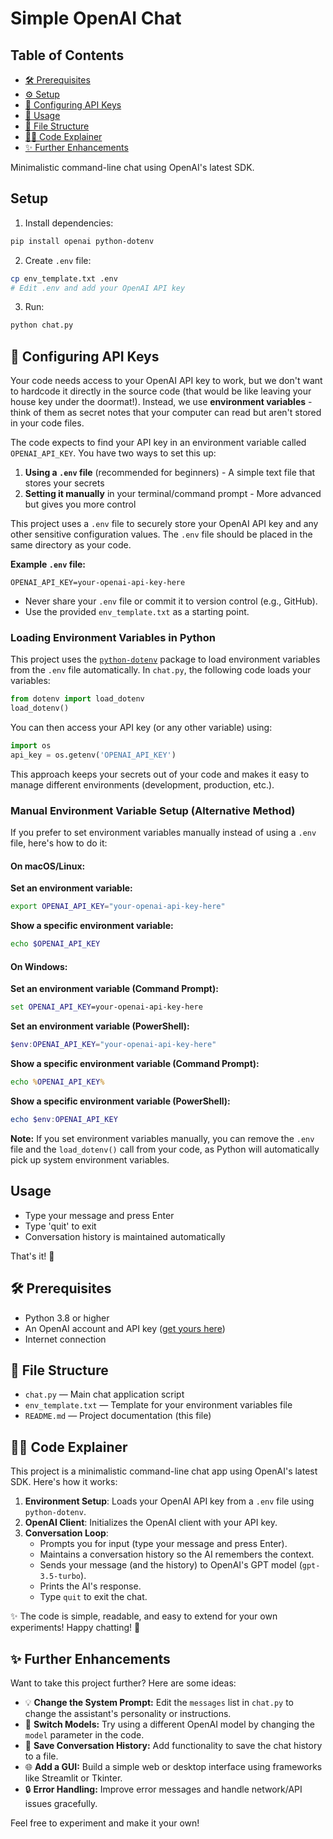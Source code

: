 # Simple OpenAI Chat

## Table of Contents
- [🛠️ Prerequisites](#prerequisites)
- [⚙️ Setup](#setup)
- [🔑 Configuring API Keys](#-configuring-api-keys)
- [💬 Usage](#usage)
- [📁 File Structure](#file-structure)
- [🧑‍💻 Code Explainer](#code-explainer)
- [✨ Further Enhancements](#further-enhancements)

Minimalistic command-line chat using OpenAI's latest SDK.

## Setup

1. Install dependencies:
```bash
pip install openai python-dotenv
```

2. Create `.env` file:
```bash
cp env_template.txt .env
# Edit .env and add your OpenAI API key
```

3. Run:
```bash
python chat.py
```

## 🔑 Configuring API Keys

Your code needs access to your OpenAI API key to work, but we don't want to hardcode it directly in the source code (that would be like leaving your house key under the doormat!). Instead, we use **environment variables** - think of them as secret notes that your computer can read but aren't stored in your code files.

The code expects to find your API key in an environment variable called `OPENAI_API_KEY`. You have two ways to set this up:

1. **Using a `.env` file** (recommended for beginners) - A simple text file that stores your secrets
2. **Setting it manually** in your terminal/command prompt - More advanced but gives you more control

This project uses a `.env` file to securely store your OpenAI API key and any other sensitive configuration values. The `.env` file should be placed in the same directory as your code.

**Example `.env` file:**
```env
OPENAI_API_KEY=your-openai-api-key-here
```

- Never share your `.env` file or commit it to version control (e.g., GitHub).
- Use the provided `env_template.txt` as a starting point.

### Loading Environment Variables in Python

This project uses the [`python-dotenv`](https://pypi.org/project/python-dotenv/) package to load environment variables from the `.env` file automatically. In `chat.py`, the following code loads your variables:

```python
from dotenv import load_dotenv
load_dotenv()
```

You can then access your API key (or any other variable) using:

```python
import os
api_key = os.getenv('OPENAI_API_KEY')
```

This approach keeps your secrets out of your code and makes it easy to manage different environments (development, production, etc.).

### Manual Environment Variable Setup (Alternative Method)

If you prefer to set environment variables manually instead of using a `.env` file, here's how to do it:

#### On macOS/Linux:

**Set an environment variable:**
```bash
export OPENAI_API_KEY="your-openai-api-key-here"
```

**Show a specific environment variable:**
```bash
echo $OPENAI_API_KEY
```

#### On Windows:

**Set an environment variable (Command Prompt):**
```cmd
set OPENAI_API_KEY=your-openai-api-key-here
```

**Set an environment variable (PowerShell):**
```powershell
$env:OPENAI_API_KEY="your-openai-api-key-here"
```

**Show a specific environment variable (Command Prompt):**
```cmd
echo %OPENAI_API_KEY%
```

**Show a specific environment variable (PowerShell):**
```powershell
echo $env:OPENAI_API_KEY
```

**Note:** If you set environment variables manually, you can remove the `.env` file and the `load_dotenv()` call from your code, as Python will automatically pick up system environment variables.

## Usage

- Type your message and press Enter
- Type 'quit' to exit
- Conversation history is maintained automatically

That's it! 🚀 

## 🛠️ Prerequisites

- Python 3.8 or higher
- An OpenAI account and API key ([get yours here](https://platform.openai.com/account/api-keys))
- Internet connection

## 📁 File Structure

- `chat.py` — Main chat application script
- `env_template.txt` — Template for your environment variables file
- `README.md` — Project documentation (this file)

## 🧑‍💻 Code Explainer

This project is a minimalistic command-line chat app using OpenAI's latest SDK. Here's how it works:

1. **Environment Setup**: Loads your OpenAI API key from a `.env` file using `python-dotenv`.
2. **OpenAI Client**: Initializes the OpenAI client with your API key.
3. **Conversation Loop**: 
   - Prompts you for input (type your message and press Enter).
   - Maintains a conversation history so the AI remembers the context.
   - Sends your message (and the history) to OpenAI's GPT model (`gpt-3.5-turbo`).
   - Prints the AI's response.
   - Type `quit` to exit the chat.

✨ The code is simple, readable, and easy to extend for your own experiments! Happy chatting! 🤖 

## ✨ Further Enhancements

Want to take this project further? Here are some ideas:

- 💡 **Change the System Prompt:** Edit the `messages` list in `chat.py` to change the assistant's personality or instructions.
- 🤖 **Switch Models:** Try using a different OpenAI model by changing the `model` parameter in the code.
- 📝 **Save Conversation History:** Add functionality to save the chat history to a file.
- 🌐 **Add a GUI:** Build a simple web or desktop interface using frameworks like Streamlit or Tkinter.
- 🔒 **Error Handling:** Improve error messages and handle network/API issues gracefully.

Feel free to experiment and make it your own! 